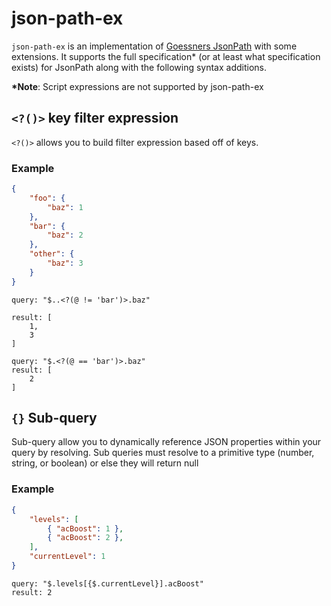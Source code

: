 # json-path-ex

`json-path-ex` is an implementation of [Goessners JsonPath](https://goessner.net/articles/JsonPath/) with some extensions. It supports the full specification* (or at least what specification exists) for JsonPath along with the following syntax additions.

**\*Note**: Script expressions are not supported by json-path-ex

## `<?()>` key filter expression

`<?()>` allows you to build filter expression based off of keys.

### Example

```json
{
	"foo": {
		"baz": 1
	},
	"bar": {
		"baz": 2
	},
	"other": {
		"baz": 3
	}
}
```

```
query: "$..<?(@ != 'bar')>.baz"

result: [
	1,
	3
]
```

```
query: "$.<?(@ == 'bar')>.baz"
result: [
	2
]
```

## `{}` Sub-query

Sub-query allow you to dynamically reference JSON properties within your query by resolving. Sub queries must resolve to a primitive type (number, string, or boolean) or else they will return null

### Example

```json
{
	"levels": [
		{ "acBoost": 1 },
		{ "acBoost": 2 },
	],
	"currentLevel": 1
}
```

```
query: "$.levels[{$.currentLevel}].acBoost"
result: 2
```

